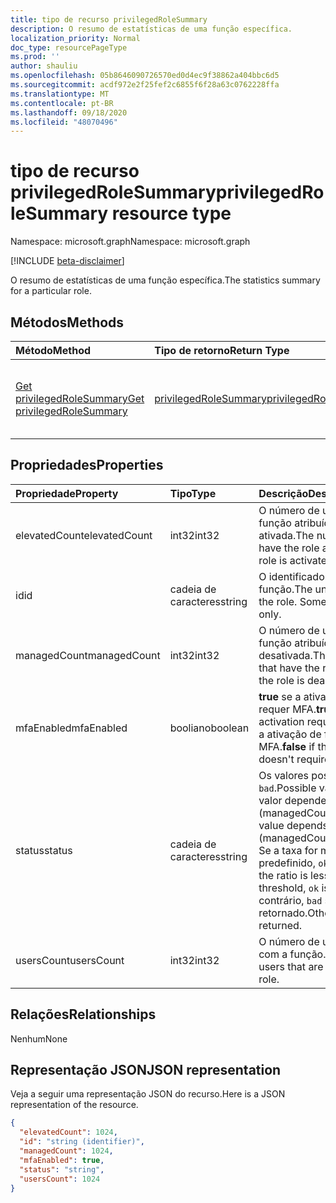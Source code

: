 ```yaml
---
title: tipo de recurso privilegedRoleSummary
description: O resumo de estatísticas de uma função específica.
localization_priority: Normal
doc_type: resourcePageType
ms.prod: ''
author: shauliu
ms.openlocfilehash: 05b8646090726570ed0d4ec9f38862a404bbc6d5
ms.sourcegitcommit: acdf972e2f25fef2c6855f6f28a63c0762228ffa
ms.translationtype: MT
ms.contentlocale: pt-BR
ms.lasthandoff: 09/18/2020
ms.locfileid: "48070496"
---
```

# <a name="privilegedrolesummary-resource-type"></a><span data-ttu-id="c7e22-103">tipo de recurso privilegedRoleSummary</span><span class="sxs-lookup"><span data-stu-id="c7e22-103">privilegedRoleSummary resource type</span></span>

<span data-ttu-id="c7e22-104">Namespace: microsoft.graph</span><span class="sxs-lookup"><span data-stu-id="c7e22-104">Namespace: microsoft.graph</span></span>

[!INCLUDE [beta-disclaimer](../../includes/beta-disclaimer.md)]

<span data-ttu-id="c7e22-105">O resumo de estatísticas de uma função específica.</span><span class="sxs-lookup"><span data-stu-id="c7e22-105">The statistics summary for a particular role.</span></span>


## <a name="methods"></a><span data-ttu-id="c7e22-106">Métodos</span><span class="sxs-lookup"><span data-stu-id="c7e22-106">Methods</span></span>

| <span data-ttu-id="c7e22-107">Método</span><span class="sxs-lookup"><span data-stu-id="c7e22-107">Method</span></span>           | <span data-ttu-id="c7e22-108">Tipo de retorno</span><span class="sxs-lookup"><span data-stu-id="c7e22-108">Return Type</span></span>    |<span data-ttu-id="c7e22-109">Descrição</span><span class="sxs-lookup"><span data-stu-id="c7e22-109">Description</span></span>|
|:---------------|:--------|:----------|
|[<span data-ttu-id="c7e22-110">Get privilegedRoleSummary</span><span class="sxs-lookup"><span data-stu-id="c7e22-110">Get privilegedRoleSummary</span></span>](../api/privilegedrolesummary-get.md) | [<span data-ttu-id="c7e22-111">privilegedRoleSummary</span><span class="sxs-lookup"><span data-stu-id="c7e22-111">privilegedRoleSummary</span></span>](privilegedrolesummary.md) |<span data-ttu-id="c7e22-112">Leia as propriedades e os relacionamentos do objeto privilegedRoleSummary.</span><span class="sxs-lookup"><span data-stu-id="c7e22-112">Read properties and relationships of privilegedRoleSummary object.</span></span>|

## <a name="properties"></a><span data-ttu-id="c7e22-113">Propriedades</span><span class="sxs-lookup"><span data-stu-id="c7e22-113">Properties</span></span>
| <span data-ttu-id="c7e22-114">Propriedade</span><span class="sxs-lookup"><span data-stu-id="c7e22-114">Property</span></span>     | <span data-ttu-id="c7e22-115">Tipo</span><span class="sxs-lookup"><span data-stu-id="c7e22-115">Type</span></span>   |<span data-ttu-id="c7e22-116">Descrição</span><span class="sxs-lookup"><span data-stu-id="c7e22-116">Description</span></span>|
|:---------------|:--------|:----------|
|<span data-ttu-id="c7e22-117">elevatedCount</span><span class="sxs-lookup"><span data-stu-id="c7e22-117">elevatedCount</span></span>|<span data-ttu-id="c7e22-118">int32</span><span class="sxs-lookup"><span data-stu-id="c7e22-118">int32</span></span>|<span data-ttu-id="c7e22-119">O número de usuários que têm a função atribuída e a função é ativada.</span><span class="sxs-lookup"><span data-stu-id="c7e22-119">The number of users that have the role assigned and the role is activated.</span></span>|
|<span data-ttu-id="c7e22-120">id</span><span class="sxs-lookup"><span data-stu-id="c7e22-120">id</span></span>|<span data-ttu-id="c7e22-121">cadeia de caracteres</span><span class="sxs-lookup"><span data-stu-id="c7e22-121">string</span></span>| <span data-ttu-id="c7e22-122">O identificador exclusivo da função.</span><span class="sxs-lookup"><span data-stu-id="c7e22-122">The unique identifier for the role.</span></span> <span data-ttu-id="c7e22-123">Somente leitura.</span><span class="sxs-lookup"><span data-stu-id="c7e22-123">Read-only.</span></span>|
|<span data-ttu-id="c7e22-124">managedCount</span><span class="sxs-lookup"><span data-stu-id="c7e22-124">managedCount</span></span>|<span data-ttu-id="c7e22-125">int32</span><span class="sxs-lookup"><span data-stu-id="c7e22-125">int32</span></span>|<span data-ttu-id="c7e22-126">O número de usuários que têm a função atribuída, mas a função é desativada.</span><span class="sxs-lookup"><span data-stu-id="c7e22-126">The number of users that have the role assigned but the role is deactivated.</span></span>|
|<span data-ttu-id="c7e22-127">mfaEnabled</span><span class="sxs-lookup"><span data-stu-id="c7e22-127">mfaEnabled</span></span>|<span data-ttu-id="c7e22-128">booliano</span><span class="sxs-lookup"><span data-stu-id="c7e22-128">boolean</span></span>|<span data-ttu-id="c7e22-129">**true** se a ativação de função requer MFA.</span><span class="sxs-lookup"><span data-stu-id="c7e22-129">**true** if the role activation requires MFA.</span></span> <span data-ttu-id="c7e22-130">**false** se a ativação de função não requer MFA.</span><span class="sxs-lookup"><span data-stu-id="c7e22-130">**false** if the role activation doesn't require MFA.</span></span>|
|<span data-ttu-id="c7e22-131">status</span><span class="sxs-lookup"><span data-stu-id="c7e22-131">status</span></span>|<span data-ttu-id="c7e22-132">cadeia de caracteres</span><span class="sxs-lookup"><span data-stu-id="c7e22-132">string</span></span>| <span data-ttu-id="c7e22-133">Os valores possíveis são: `ok` e `bad`.</span><span class="sxs-lookup"><span data-stu-id="c7e22-133">Possible values are: `ok`, `bad`.</span></span> <span data-ttu-id="c7e22-134">O valor depende da taxa de (managedCount/usersCount).</span><span class="sxs-lookup"><span data-stu-id="c7e22-134">The value depends on the ratio of (managedCount / usersCount).</span></span> <span data-ttu-id="c7e22-135">Se a taxa for menor que um limite predefinido, `ok` será retornado.</span><span class="sxs-lookup"><span data-stu-id="c7e22-135">If the ratio is less than a predefined threshold, `ok` is returned.</span></span> <span data-ttu-id="c7e22-136">Caso contrário, `bad` será retornado.</span><span class="sxs-lookup"><span data-stu-id="c7e22-136">Otherwise, `bad` is returned.</span></span>|
|<span data-ttu-id="c7e22-137">usersCount</span><span class="sxs-lookup"><span data-stu-id="c7e22-137">usersCount</span></span>|<span data-ttu-id="c7e22-138">int32</span><span class="sxs-lookup"><span data-stu-id="c7e22-138">int32</span></span>|<span data-ttu-id="c7e22-139">O número de usuários atribuídos com a função.</span><span class="sxs-lookup"><span data-stu-id="c7e22-139">The number of users that are assigned with the role.</span></span>|

## <a name="relationships"></a><span data-ttu-id="c7e22-140">Relações</span><span class="sxs-lookup"><span data-stu-id="c7e22-140">Relationships</span></span>
<span data-ttu-id="c7e22-141">Nenhum</span><span class="sxs-lookup"><span data-stu-id="c7e22-141">None</span></span>


## <a name="json-representation"></a><span data-ttu-id="c7e22-142">Representação JSON</span><span class="sxs-lookup"><span data-stu-id="c7e22-142">JSON representation</span></span>

<span data-ttu-id="c7e22-143">Veja a seguir uma representação JSON do recurso.</span><span class="sxs-lookup"><span data-stu-id="c7e22-143">Here is a JSON representation of the resource.</span></span>

<!-- {
  "blockType": "resource",
  "optionalProperties": [

  ],
  "@odata.type": "microsoft.graph.privilegedRoleSummary"
}-->

```json
{
  "elevatedCount": 1024,
  "id": "string (identifier)",
  "managedCount": 1024,
  "mfaEnabled": true,
  "status": "string",
  "usersCount": 1024
}

```

<!-- uuid: 8fcb5dbc-d5aa-4681-8e31-b001d5168d79
2015-10-25 14:57:30 UTC -->
<!--
{
  "type": "#page.annotation",
  "description": "privilegedRoleSummary resource",
  "keywords": "",
  "section": "documentation",
  "tocPath": "",
  "suppressions": []
}
-->


